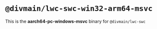 # `@divmain/lwc-swc-win32-arm64-msvc`

This is the **aarch64-pc-windows-msvc** binary for `@divmain/lwc-swc`
